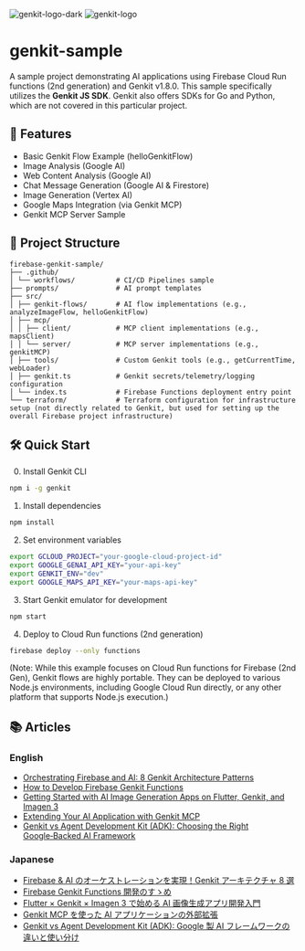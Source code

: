 ![genkit-logo-dark](https://github.com/user-attachments/assets/e2fcf30c-4b59-4040-9692-78ec787fae3d#gh-dark-mode-only 'Genkit')
![genkit-logo](https://github.com/user-attachments/assets/4875ba20-032b-4055-bc0f-9e4241a9e40b#gh-light-mode-only 'Genkit')

# genkit-sample

A sample project demonstrating AI applications using Firebase Cloud Run functions (2nd generation) and Genkit v1.8.0. 
This sample specifically utilizes the **Genkit JS SDK**. Genkit also offers SDKs for Go and Python, which are not covered in this particular project.

## 🚀 Features

- Basic Genkit Flow Example (helloGenkitFlow)
- Image Analysis (Google AI)
- Web Content Analysis (Google AI)
- Chat Message Generation (Google AI & Firestore)
- Image Generation (Vertex AI)
- Google Maps Integration (via Genkit MCP)
- Genkit MCP Server Sample

## 📁 Project Structure

```plain
firebase-genkit-sample/
├── .github/
│ └── workflows/          # CI/CD Pipelines sample
├── prompts/              # AI prompt templates
├── src/
│ ├── genkit-flows/       # AI flow implementations (e.g., analyzeImageFlow, helloGenkitFlow)
│ ├── mcp/
│ │ ├── client/           # MCP client implementations (e.g., mapsClient)
│ │ └── server/           # MCP server implementations (e.g., genkitMCP)
│ ├── tools/              # Custom Genkit tools (e.g., getCurrentTime, webLoader)
│ ├── genkit.ts           # Genkit secrets/telemetry/logging configuration
│ └── index.ts            # Firebase Functions deployment entry point
└── terraform/            # Terraform configuration for infrastructure setup (not directly related to Genkit, but used for setting up the overall Firebase project infrastructure)
```

## 🛠 Quick Start

0. Install Genkit CLI

```bash
npm i -g genkit
```

1. Install dependencies

```bash
npm install
```

2. Set environment variables

```bash
export GCLOUD_PROJECT="your-google-cloud-project-id"
export GOOGLE_GENAI_API_KEY="your-api-key"
export GENKIT_ENV="dev"
export GOOGLE_MAPS_API_KEY="your-maps-api-key"
```

3. Start Genkit emulator for development

```bash
npm start
```

4. Deploy to Cloud Run functions (2nd generation)

```bash
firebase deploy --only functions
```

(Note: While this example focuses on Cloud Run functions for Firebase (2nd Gen), Genkit flows are highly portable. They can be deployed to various Node.js environments, including Google Cloud Run directly, or any other platform that supports Node.js execution.)

## 📚 Articles

### English

- [Orchestrating Firebase and AI: 8 Genkit Architecture Patterns](https://medium.com/@nozomi-koborinai/orchestrating-firebase-and-ai-8-genkit-architecture-patterns-12e44db40345)
- [How to Develop Firebase Genkit Functions](https://medium.com/@nozomi-koborinai/how-to-develop-firebase-genkit-functions-2677b386a227)
- [Getting Started with AI Image Generation Apps on Flutter, Genkit, and Imagen 3](https://medium.com/@nozomi-koborinai/getting-started-with-ai-image-generation-apps-on-flutter-genkit-and-imagen-3-9a83c63cbdf3)
- [Extending Your AI Application with Genkit MCP](https://medium.com/@nozomi-koborinai/extending-your-ai-application-with-genkit-mcp-475d7533ca9e)
- [Genkit vs Agent Development Kit (ADK): Choosing the Right Google‑Backed AI Framework](https://medium.com/@nozomi-koborinai/genkit-vs-agent-development-kit-adk-choosing-the-right-google-backed-ai-framework-1744b73234ac)

### Japanese

- [Firebase & AI のオーケストレーションを実現！Genkit アーキテクチャ 8 選](https://zenn.dev/nozomi_cobo/articles/genkit-architecture)
- [Firebase Genkit Functions 開発のすゝめ](https://zenn.dev/nozomi_cobo/articles/genkit-emulator-suite)
- [Flutter × Genkit × Imagen 3 で始める AI 画像生成アプリ開発入門](https://zenn.dev/nozomi_cobo/articles/flutter-genkit-imagen)
- [Genkit MCP を使った AI アプリケーションの外部拡張](https://zenn.dev/nozomi_cobo/articles/start-genkit-mcp)
- [Genkit vs Agent Development Kit (ADK): Google 製 AI フレームワークの違いと使い分け](https://zenn.dev/nozomi_cobo/articles/genkit-agent-development-kit)

